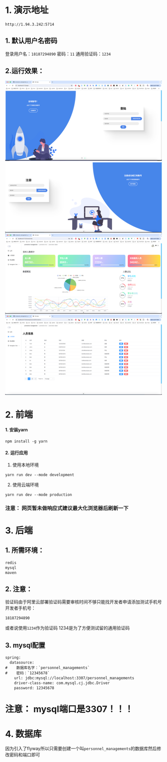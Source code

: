 # 1. 演示地址
```
http://1.94.3.242:5714
```
## 1. 默认用户名密码
登录用户名：`18187294890`
密码：`11`
通用验证码：`1234`
## 2.运行效果：
![img.png](./img/img.png)
![img_1.png](./img/img_1.png)
![img_2.png](./img/img_2.png)
![img_3.png](./img/img_3.png)
# 2. 前端

 #### 1. 安装yarn
 ```
 npm install -g yarn
 ```
#### 2. 运行应用
 1. 使用本地环境
```
yarn run dev --mode development
```

 2. 使用云端环境
```
yarn run dev --mode production
```
### 注意： 网页暂未做响应式建议最大化浏览器后刷新一下



# 3. 后端
## 1. 所需环境：
```
redis
mysql
maven
```
## 2. 注意：
验证码由于阿里云部署验证码需要审核时间不够只能找开发者申请添加测试手机号
开发者手机号：
```
18187294890
```
或者说使用`1234`作为验证码
1234是为了方便测试留的通用验证码
## 3. mysql配置
```
spring:
  datasource:
#    数据库名字：`personnel_managements`
#    密码：`12345678`
    url: jdbc:mysql://localhost:3307/personnel_managements
    driver-class-name: com.mysql.cj.jdbc.Driver
    password: 12345678
```
# 注意： mysql端口是3307！！！
# 4. 数据库


因为引入了flyway所以只需要创建一个叫`personnel_managements`的数据库然后修改密码和端口即可

